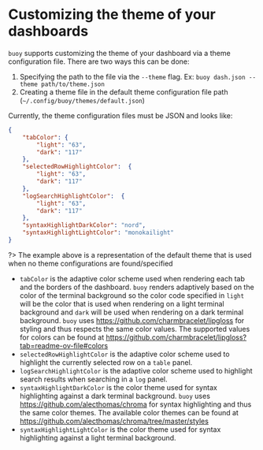 # Customizing the theme of your dashboards

`buoy` supports customizing the theme of your dashboard via a theme configuration file. There are two ways this can be done:
1. Specifying the path to the file via the `--theme` flag. Ex: `buoy dash.json --theme path/to/theme.json`
2. Creating a theme file in the default theme configuration file path (`~/.config/buoy/themes/default.json`)

Currently, the theme configuration files must be JSON and looks like:
```json
{
    "tabColor": {
        "light": "63",
        "dark": "117"
    },
    "selectedRowHighlightColor":  {
        "light": "63",
        "dark": "117"
    },
    "logSearchHighlightColor":  {
        "light": "63",
        "dark": "117"
    },
    "syntaxHighlightDarkColor": "nord",
    "syntaxHighlightLightColor": "monokailight"
}
```

?> The example above is a representation of the default theme that is used when no theme configurations are found/specified

- `tabColor` is the adaptive color scheme used when rendering each tab and the borders of the dashboard. `buoy` renders adaptively based on the color of the terminal background so the color code specified in `light` will be the color that is used when rendering on a light terminal background and `dark` will be used when rendering on a dark terminal background. `buoy` uses https://github.com/charmbracelet/lipgloss for styling and thus respects the same color values. The supported values for colors can be found at https://github.com/charmbracelet/lipgloss?tab=readme-ov-file#colors
- `selectedRowHighlightColor` is the adaptive color scheme used to highlight the currently selected row on a `table` panel.
- `logSearchHighlightColor` is the adaptive color scheme used to highlight search results when searching in a `log` panel.
- `syntaxHighlightDarkColor` is the color theme used for syntax highlighting against a dark terminal background. `buoy` uses https://github.com/alecthomas/chroma for syntax highlighting and thus the same color themes. The available color themes can be found at https://github.com/alecthomas/chroma/tree/master/styles
- `syntaxHighlightLightColor` is the color theme used for syntax highlighting against a light terminal background.
